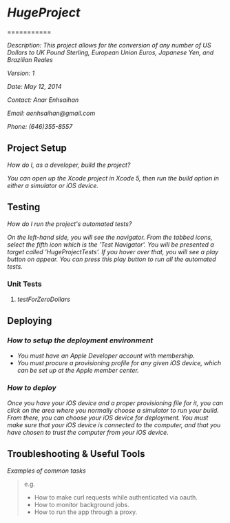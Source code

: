 # _HugeProject_
===========

_Description: This project allows for the conversion of any number of US Dollars to UK Pound Sterling, European Union Euros, Japanese Yen, and Brazilian Reales_


_Version: 1_

_Date: May 12, 2014_

_Contact: Anar Enhsaihan_

_Email: aenhsaihan@gmail.com_

_Phone: (646)355-8557_

## Project Setup

_How do I, as a developer, build the project?_ 

_You can open up the Xcode project in Xcode 5, then run the build option in either a simulator or iOS device._

## Testing

_How do I run the project's automated tests?_

_On the left-hand side, you will see the navigator. From the tabbed icons, select the fifth icon which is the 'Test Navigator'. You will be presented a target called 'HugeProjectTests'. If you hover over that, you will see a play button on appear. You can press this play button to run all the automated tests._

### Unit Tests

1. _testForZeroDollars_

## Deploying

### _How to setup the deployment environment_

- _You must have an Apple Developer account with membership._
- _You must procure a provisioning profile for any given iOS device, which can be set up at the Apple member center._


### _How to deploy_

_Once you have your iOS device and a proper provisioning file for it, you can click on the area where you normally choose a simulator to run your build. From there, you can choose your iOS device for deployment. You must make sure that your iOS device is connected to the computer, and that you have chosen to trust the computer from your iOS device._

## Troubleshooting & Useful Tools

_Examples of common tasks_

> e.g.
> 
> - How to make curl requests while authenticated via oauth.
> - How to monitor background jobs.
> - How to run the app through a proxy.

